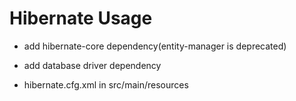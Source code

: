 # Hibernate Usage

- add hibernate-core dependency(entity-manager is deprecated)
- add database driver dependency

- hibernate.cfg.xml in src/main/resources
